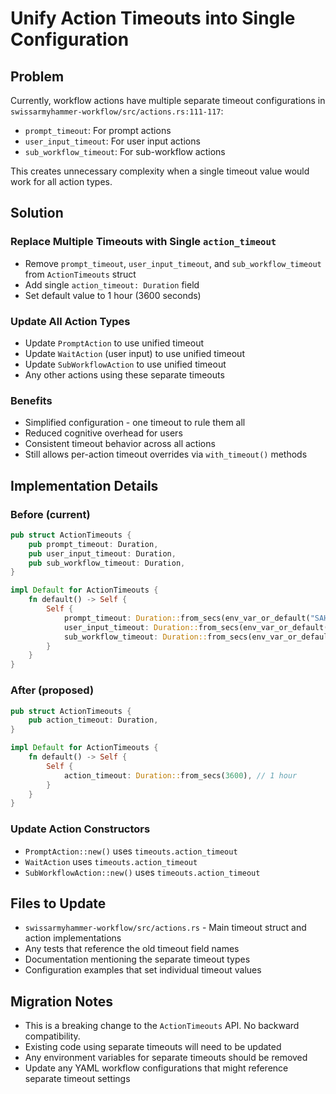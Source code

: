 # Unify Action Timeouts into Single Configuration

## Problem

Currently, workflow actions have multiple separate timeout configurations in `swissarmyhammer-workflow/src/actions.rs:111-117`:
- `prompt_timeout`: For prompt actions
- `user_input_timeout`: For user input actions
- `sub_workflow_timeout`: For sub-workflow actions

This creates unnecessary complexity when a single timeout value would work for all action types.

## Solution

### Replace Multiple Timeouts with Single `action_timeout`
- Remove `prompt_timeout`, `user_input_timeout`, and `sub_workflow_timeout` from `ActionTimeouts` struct
- Add single `action_timeout: Duration` field
- Set default value to 1 hour (3600 seconds)

### Update All Action Types
- Update `PromptAction` to use unified timeout
- Update `WaitAction` (user input) to use unified timeout
- Update `SubWorkflowAction` to use unified timeout
- Any other actions using these separate timeouts

### Benefits
- Simplified configuration - one timeout to rule them all
- Reduced cognitive overhead for users
- Consistent timeout behavior across all actions
- Still allows per-action timeout overrides via `with_timeout()` methods

## Implementation Details

### Before (current)
```rust
pub struct ActionTimeouts {
    pub prompt_timeout: Duration,
    pub user_input_timeout: Duration,
    pub sub_workflow_timeout: Duration,
}

impl Default for ActionTimeouts {
    fn default() -> Self {
        Self {
            prompt_timeout: Duration::from_secs(env_var_or_default("SAH_PROMPT_TIMEOUT_SECONDS", 300)),
            user_input_timeout: Duration::from_secs(env_var_or_default("SAH_USER_INPUT_TIMEOUT_SECONDS", 300)),
            sub_workflow_timeout: Duration::from_secs(env_var_or_default("SAH_SUB_WORKFLOW_TIMEOUT_SECONDS", 900)),
        }
    }
}
```

### After (proposed)
```rust
pub struct ActionTimeouts {
    pub action_timeout: Duration,
}

impl Default for ActionTimeouts {
    fn default() -> Self {
        Self {
            action_timeout: Duration::from_secs(3600), // 1 hour
        }
    }
}
```

### Update Action Constructors
- `PromptAction::new()` uses `timeouts.action_timeout`
- `WaitAction` uses `timeouts.action_timeout`
- `SubWorkflowAction::new()` uses `timeouts.action_timeout`

## Files to Update

- `swissarmyhammer-workflow/src/actions.rs` - Main timeout struct and action implementations
- Any tests that reference the old timeout field names
- Documentation mentioning the separate timeout types
- Configuration examples that set individual timeout values

## Migration Notes

- This is a breaking change to the `ActionTimeouts` API. No backward compatibility.
- Existing code using separate timeouts will need to be updated
- Any environment variables for separate timeouts should be removed
- Update any YAML workflow configurations that might reference separate timeout settings
